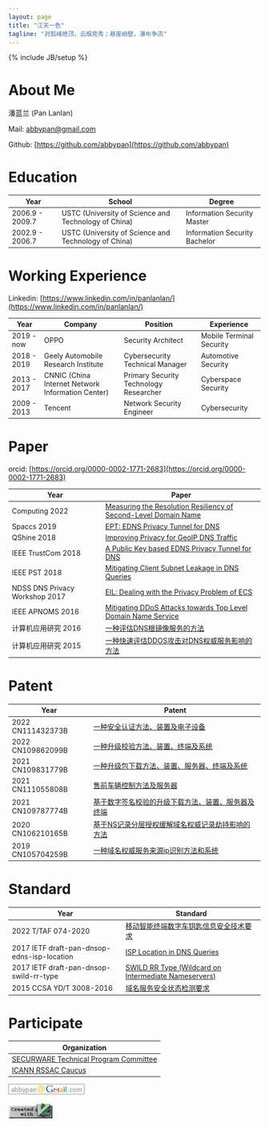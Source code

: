 ```yaml
---
layout: page
title: "江天一色"
tagline: "对孤峰绝顶，云烟竞秀；悬崖峭壁，瀑布争流"
---
```

{% include JB/setup %}

# About Me

潘蓝兰 (Pan Lanlan)

Mail: abbypan@gmail.com

Github: [https://github.com/abbypan](https://github.com/abbypan)

# Education

| Year | School | Degree |
| ---- | ------ | ------ |
| 2006.9 - 2009.7 | USTC (University of Science and Technology of China) | Information Security  Master |
| 2002.9 - 2006.7 | USTC (University of Science and Technology of China) | Information Security  Bachelor |

# Working Experience

Linkedin: [https://www.linkedin.com/in/panlanlan/](https://www.linkedin.com/in/panlanlan/)

| Year | Company | Position | Experience |
| ---- | ------ | ------ | ---- |
| 2019 - now | OPPO | Security Architect | Mobile Terminal Security |
| 2018 - 2019 | Geely Automobile Research Institute | Cybersecurity Technical Manager | Automotive Security |
| 2013 - 2017 | CNNIC (China Internet Network Information Center) | Primary Security Technology Researcher | Cyberspace Security |
| 2009 - 2013 | Tencent | Network Security Engineer | Cybersecurity |


# Paper

orcid: [https://orcid.org/0000-0002-1771-2683](https://orcid.org/0000-0002-1771-2683)

| Year | Paper |
| ---- | ---- |
| Computing 2022 | [Measuring the Resolution Resiliency of Second-Level Domain Name](https://link.springer.com/chapter/10.1007/978-3-031-10467-1_45) |
| Spaccs 2019 | [EPT: EDNS Privacy Tunnel for DNS](https://link.springer.com/chapter/10.1007/978-3-030-24907-6_5) |
| QShine 2018 | [Improving Privacy for GeoIP DNS Traffic](https://eudl.eu/doi/10.1007/978-3-030-14413-5_1) |
| IEEE TrustCom 2018 | [A Public Key based EDNS Privacy Tunnel for DNS](https://ieeexplore.ieee.org/document/8456128/) |
| IEEE PST 2018 | [Mitigating Client Subnet Leakage in DNS Queries](https://ieeexplore.ieee.org/document/8514164/) |
| NDSS DNS Privacy Workshop 2017 | [EIL: Dealing with the Privacy Problem of ECS](https://portal.sinodun.com/wiki/display/TDNS/DNS+Privacy+Workshop+@+NDSS+2017) |
| IEEE APNOMS 2016 | [Mitigating DDoS Attacks towards Top Level Domain Name Service](https://ieeexplore.ieee.org/document/7737252/) |
| 计算机应用研究 2016 |  [一种评估DNS根镜像服务的方法](http://www.arocmag.com/) |
| 计算机应用研究 2015 | [一种快速评估DDOS攻击对DNS权威服务影响的方法](http://www.arocmag.com/article/01-2015-11-060.html) |

# Patent

| Year | Patent |
| ---- | ------ |
| 2022 CN111432373B | [一种安全认证方法、装置及电子设备](https://patents.google.com/patent/CN111432373B) |
| 2022 CN109862099B | [一种升级校验方法、装置、终端及系统](https://patents.google.com/patent/CN109862099B) |
| 2021 CN109831779B | [一种升级包下载方法、装置、服务器、终端及系统](https://patents.google.com/patent/CN109831779B) |
| 2021 CN111055808B | [售前车辆控制方法及服务器](https://patents.google.com/patent/CN111055808B) |
| 2021 CN109787774B | [基于数字签名校验的升级下载方法、装置、服务器及终端](https://patents.google.com/patent/CN109787774B) |
| 2020 CN106210165B | [基于NS记录分层授权缓解域名权威记录劫持影响的方法](https://patents.google.com/patent/CN106210165B) |
| 2019 CN105704259B | [一种域名权威服务来源ip识别方法和系统](https://patents.google.com/patent/CN105704259B) |

# Standard

| Year | Standard |
| ---- | -------- |
| 2022 T/TAF 074-2020 | [移动智能终端数字车钥匙信息安全技术要求](http://www.taf.net.cn/StdDetail.aspx?uid=6CEA6F66-1D7A-4D0B-B1EB-5CA2347B2C91&stdType=TAF) |
| 2017 IETF draft-pan-dnsop-edns-isp-location | [ISP Location in DNS Queries](https://datatracker.ietf.org/doc/draft-pan-dnsop-edns-isp-location/) |
| 2017 IETF draft-pan-dnsop-swild-rr-type | [SWILD RR Type (Wildcard on Intermediate Nameservers)](https://datatracker.ietf.org/doc/draft-pan-dnsop-swild-rr-type) |
| 2015 CCSA YD/T 3008-2016 | [域名服务安全状态检测要求](http://www.ccsa.org.cn/standardDetail?title=%E5%9F%9F%E5%90%8D%E6%9C%8D%E5%8A%A1%E5%AE%89%E5%85%A8%E7%8A%B6%E6%80%81%E6%A3%80%E6%B5%8B%E8%A6%81%E6%B1%82&standardNum=YD%2FT%203008-2016) |

# Participate

| Organization |
| ------------ |
| [SECURWARE Technical Program Committee](https://www.iaria.org/conferences2021/ComSECURWARE21.html) |
| [ICANN RSSAC Caucus](https://www.icann.org/groups/rssac-caucus) |


![Mail](assets/img/mail.png) 

![create with vim](assets/img/vim.png)
